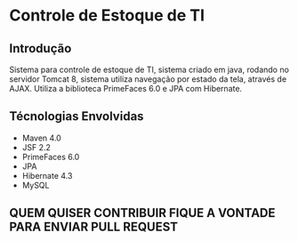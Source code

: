 <h1>Controle de Estoque de TI </h1>
<h2>Introdução</h2>

<p>
  Sistema para controle de estoque de TI, sistema criado em java, rodando no servidor Tomcat 8, sistema utiliza
  navegação por estado da tela, através de AJAX. Utiliza a biblioteca PrimeFaces 6.0 e JPA com Hibernate.
</p>

<h2>Técnologias Envolvidas</h2>
<ul>
    <li>
      Maven 4.0
    </li>
    <li>
      JSF 2.2
    </li>
     <li>
      PrimeFaces 6.0
    </li>
    <li>
      JPA
    </li>
    <li>
      Hibernate 4.3
    </li>
    <li>
      MySQL
    </li>
</ul>
<h2>
  QUEM QUISER CONTRIBUIR FIQUE A VONTADE PARA ENVIAR PULL REQUEST 
</h2>

